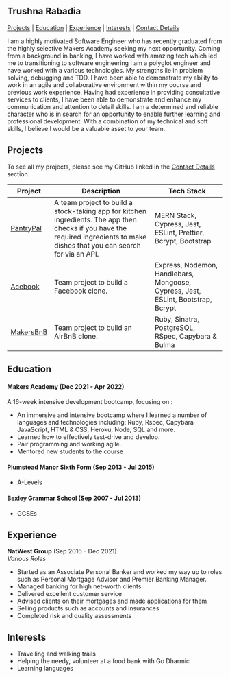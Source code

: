 ## Trushna Rabadia

[Projects](#projects) | [Education](#education) | [Experience](#experience) | [Interests](#interests) | [Contact Details](#contact-details)

I am a highly motivated Software Engineer who has recently graduated from the highly selective Makers Academy seeking my next opportunity. Coming from a background in banking, I have worked with amazing tech which led me to transitioning to software engineering I am a polyglot engineer and have worked with a various technologies. My strengths lie in problem solving, debugging and TDD. I have been able to demonstrate my ability to work in an agile and collaborative environment within my course and previous work experience. Having had experience in providing consultative services to clients, I have been able to demonstrate and enhance my communication and attention to detail skills. I am a determined and reliable character who is in search for an opportunity to enable further learning and professional development. With a combination of my technical and soft skills, I believe I would be a valuable asset to your team.

## Projects

To see all my projects, please see my GitHub linked in the [Contact Details](#contact-details) section.

| Project   | Description | Tech Stack |
|---        |---         |---           |
| [PantryPal](https://github.com/EdCope/pantrypal) | A team project to build a stock-taking app for kitchen ingredients. The app then checks if you have the required ingredients to make dishes that you can search for via an API.  | MERN Stack, Cypress, Jest, ESLint, Prettier, Bcrypt, Bootstrap |
|[Acebook](https://github.com/nyahehnagi/acebook-makerverse)| Team project to build a Facebook clone. | Express, Nodemon, Handlebars, Mongoose, Cypress, Jest, ESLint, Bootstrap, Bcrypt|
| [MakersBnB](https://github.com/EdCope/makersbnb) | Team project to build an AirBnB clone. | Ruby, Sinatra, PostgreSQL, RSpec, Capybara & Bulma |

## Education

#### Makers Academy (Dec 2021 - Apr 2022)

A 16-week intensive development bootcamp, focusing on :

- An immersive and intensive bootcamp where I learned a number of languages and technologies including: Ruby, Rspec, Capybara JavaScript, HTML & CSS, Heroku, Node, SQL and more. 
- Learned how to effectively test-drive and develop.
- Pair programming and working agile. 
- Mentored new students to the course

#### Plumstead Manor Sixth Form  (Sep 2013 - Jul 2015)

- A-Levels

#### Bexley Grammar School (Sep 2007 - Jul 2013)

- GCSEs

## Experience

**NatWest Group** (Sep 2016 - Dec 2021)    
*Various Roles*  

- Started as an Associate Personal Banker and worked my way up to roles such as Personal Mortgage Advisor and Premier Banking Manager. 
- Managed banking for high net-worth clients. 
- Delivered excellent customer service
- Advised clients on their mortgages and made applications for them
- Selling products such as accounts and insurances
- Completed risk and quality assessments 

## Interests
- Travelling and walking trails
- Helping the needy, volunteer at a food bank with Go Dharmic
- Learning languages